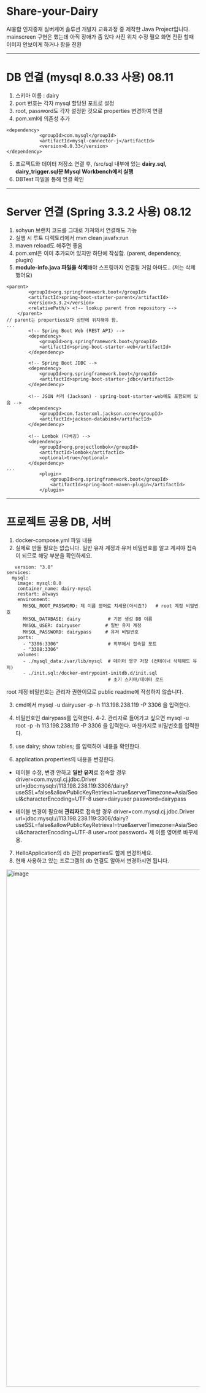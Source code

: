 # Share-your-Dairy
AI융합 인지중재 실버케어 솔루션 개발자 교육과정 중 제작한 Java Project입니다. 
mainscreen 구현은 했는데 아직 장애가 좀 있다 사진 위치 수정 필요 화면 전환 할때 이미지 안보이게 하거나 창을 전환


----------
# DB 연결 (mysql 8.0.33 사용) 08.11
1. 스키마 이름 : dairy
2. port 번호는 각자 mysql 할당된 포트로 설정
3. root, password도 각자 설정한 것으로 properties 변경하여 연결
4. pom.xml에 의존성 추가
```
<dependency>
            <groupId>com.mysql</groupId>
            <artifactId>mysql-connector-j</artifactId>
            <version>8.0.33</version>
</dependency>
```
5. 프로젝트와 데이터 저장소 연결 후, /src/sql 내부에 있는 **dairy.sql, dairy_trigger.sql문 Mysql Workbench에서 실행**
6. DBTest 파일을 통해 연결 확인

-----------
# Server 연결 (Spring 3.3.2 사용) 08.12
1. sohyun 브랜치 코드를 그대로 가져와서 연결해도 가능
2. 실행 시 루트 디렉토리에서 mvn clean javafx:run
3. maven reload도 해주면 좋음
4. pom.xml은 이미 추가되어 있지만 하단에 작성함. (parent, dependency, plugin)
5. **module-info.java 파일을 삭제**해야 스프링까지 연결될 거임 아마도.. (저는 삭제했어요)
```
<parent>
        <groupId>org.springframework.boot</groupId>
        <artifactId>spring-boot-starter-parent</artifactId>
        <version>3.3.2</version>
        <relativePath/> <!-- lookup parent from repository -->
    </parent>
// parent는 properties보다 상단에 위치해야 함.
...
        <!-- Spring Boot Web (REST API) -->
        <dependency>
            <groupId>org.springframework.boot</groupId>
            <artifactId>spring-boot-starter-web</artifactId>
        </dependency>

        <!-- Spring Boot JDBC -->
        <dependency>
            <groupId>org.springframework.boot</groupId>
            <artifactId>spring-boot-starter-jdbc</artifactId>
        </dependency>

        <!-- JSON 처리 (Jackson) - spring-boot-starter-web에도 포함되어 있음 -->
        <dependency>
            <groupId>com.fasterxml.jackson.core</groupId>
            <artifactId>jackson-databind</artifactId>
        </dependency>

        <!-- Lombok (디버깅) -->
        <dependency>
            <groupId>org.projectlombok</groupId>
            <artifactId>lombok</artifactId>
            <optional>true</optional>
        </dependency>
...
            <plugin>
                <groupId>org.springframework.boot</groupId>
                <artifactId>spring-boot-maven-plugin</artifactId>
            </plugin>
```

----

# 프로젝트 공용 DB, 서버

1. docker-compose.yml 파일 내용
2. 실제로 만들 필요는 없습니다. 일반 유저 계정과 유저 비밀번호를 알고 계셔야 접속이 되므로 해당 부분을 확인하세요. 
```
   version: "3.8"
services:
  mysql:
    image: mysql:8.0
    container_name: dairy-mysql
    restart: always
    environment:
      MYSQL_ROOT_PASSWORD: 제 이름 영어로 치세용(아시죠?)   # root 계정 비밀번호
      MYSQL_DATABASE: dairy          # 기본 생성 DB 이름
      MYSQL_USER: dairyuser         # 일반 유저 계정
      MYSQL_PASSWORD: dairypass     # 유저 비밀번호
    ports:
      - "3306:3306"                  # 외부에서 접속할 포트
      - "3308:3306" 
    volumes:
      - ./mysql_data:/var/lib/mysql  # 데이터 영구 저장 (컨테이너 삭제해도 유지)
      - ./init.sql:/docker-entrypoint-initdb.d/init.sql
                                     # 초기 스키마/데이터 로드
```

root 계정 비밀번호는 관리자 권한이므로 public readme에 작성하지 않습니다.

3. cmd에서 mysql -u dairyuser -p -h 113.198.238.119 -P 3306 을 입력한다.
4. 비밀번호인 dairypass를 입력한다.
4-2. 관리자로 들어가고 싶으면 mysql -u root -p -h 113.198.238.119 -P 3306 을 입력한다. 마찬가지로 비밀번호를 입력한다.
5. use dairy;
show tables; 를 입력하여 내용을 확인한다.

6. application.properties의 내용을 변경한다.

- 테이블 수정, 변경 안하고 **일반 유저**로 접속할 경우
driver=com.mysql.cj.jdbc.Driver
url=jdbc:mysql://113.198.238.119:3306/dairy?useSSL=false&allowPublicKeyRetrieval=true&serverTimezone=Asia/Seoul&characterEncoding=UTF-8
user=dairyuser
password=dairypass

- 테이블 변경이 필요해 **관리자**로 접속할 경우
driver=com.mysql.cj.jdbc.Driver
url=jdbc:mysql://113.198.238.119:3306/dairy?useSSL=false&allowPublicKeyRetrieval=true&serverTimezone=Asia/Seoul&characterEncoding=UTF-8
user=root
password= 제 이름 영어로 바꾸세용.

7. HelloApplication의 db 관련 properties도 함께 변경하세요.
8. 현재 사용하고 있는 프로그램의 db 연결도 알아서 변경하시면 됩니다.
<img width="1614" height="1348" alt="image" src="https://github.com/user-attachments/assets/2608401a-0b05-46b2-ab13-9a6beb4af5ac" />
